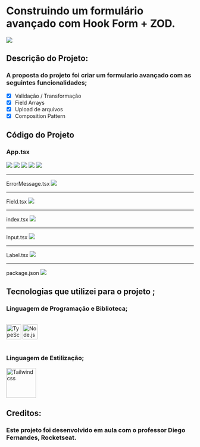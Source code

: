 # Construindo um formulário avançado com Hook Form + ZOD.

![](./public/asserts/images/hooks-form-02.png)

## Descrição do Projeto:

### A proposta do projeto foi criar um formulario avançado com as seguintes funcionalidades;

- [x] Validação / Transformação
- [x] Field Arrays
- [x] Upload de arquivos
- [x] Composition Pattern

## Código do Projeto
### App.tsx
![](./public/asserts/images/App1-38.png)
![](./public/asserts/images/App39-74.png)
![](./public/asserts/images/App75-115.png)
![](./public/asserts/images/App116-156.png)
![](./public/asserts/images/App158-211.png)

<hr>

ErrorMessage.tsx
![](./public/asserts/images/ErrorMessage.png)

<hr>

Field.tsx
![](./public/asserts/images/Field.png)

<hr>

index.tsx
![](./public/asserts/images/index.png)

<hr>

Input.tsx
![](./public/asserts/images/Input.png)

<hr>

Label.tsx
![](./public/asserts/images/Label.png)

<hr>

package.json
![](./public/asserts/images/package.json.png)

## Tecnologias que utilizei para o projeto ;

### Linguagem de Programação e Biblioteca;

<div style="display: inline_block"><br>
 <img  align="center" src="https://cdn.jsdelivr.net/gh/devicons/devicon/icons/typescript/typescript-original.svg"  heigth="30" width="40"alt="TypeScript">
<img  align="center" src="https://cdn.jsdelivr.net/gh/devicons/devicon/icons/react/react-original.svg" heigth="30" width="40"alt="Node.js">
   
</div>
<br>

### Linguagem de Estilização;

<div style="display: inline_block">
    <img src="https://cdn.jsdelivr.net/gh/devicons/devicon/icons/tailwindcss/tailwindcss-original-wordmark.svg" heigth="30" width="80" alt="Tailwindcss"/>
</div>

## Creditos:

### Este projeto foi desenvolvido em aula com o professor Diego Fernandes, Rocketseat.
